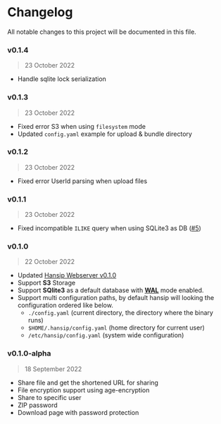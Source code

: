 # Changelog

All notable changes to this project will be documented in this file.

### v0.1.4

> 23 October 2022

- Handle sqlite lock serialization

### v0.1.3

> 23 October 2022

- Fixed error S3 when using `filesystem` mode
- Updated `config.yaml` example for upload & bundle directory

### v0.1.2

> 23 October 2022

- Fixed error UserId parsing when upload files

### v0.1.1

> 23 October 2022

- Fixed incompatible `ILIKE` query when using SQLite3 as DB ([#5](https://github.com/slaveofcode/hansip/issues/5))

### v0.1.0

> 22 October 2022

- Updated [Hansip Webserver v0.1.0](https://github.com/slaveofcode/hansip-webserver/releases/tag/v0.1.0)
- Support **S3** Storage
- Support **SQlite3** as a default database with [**WAL**](https://www.sqlite.org/wal.html) mode enabled.
- Support multi configuration paths, by default hansip will looking the configuration ordered like below.
  - `./config.yaml` (current directory, the directory where the binary runs)
  - `$HOME/.hansip/config.yaml` (home directory for current user)
  - `/etc/hansip/config.yaml` (system wide configuration)

### v0.1.0-alpha

> 18 September 2022

- Share file and get the shortened URL for sharing
- File encryption support using age-encryption
- Share to specific user
- ZIP password
- Download page with password protection
